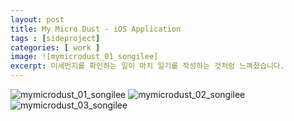 ```yaml
---
layout: post
title: My Micro Dust - iOS Application
tags : [sideproject]
categories: [ work ]
image: ![mymicrodust_01_songilee]
excerpt: 미세먼지를 확인하는 일이 마치 일기를 작성하는 것처럼 느껴졌습니다.
---
```


![mymicrodust_01_songilee](https://user-images.githubusercontent.com/33489620/79322778-3f06bb00-7f48-11ea-80f1-a2fa80aea3d5.jpg)
![mymicrodust_02_songilee](https://user-images.githubusercontent.com/33489620/79322788-43cb6f00-7f48-11ea-89c3-864d8bce1560.jpg)
![mymicrodust_03_songilee](https://user-images.githubusercontent.com/33489620/79322789-44fc9c00-7f48-11ea-847d-fa9af564e509.jpg)
